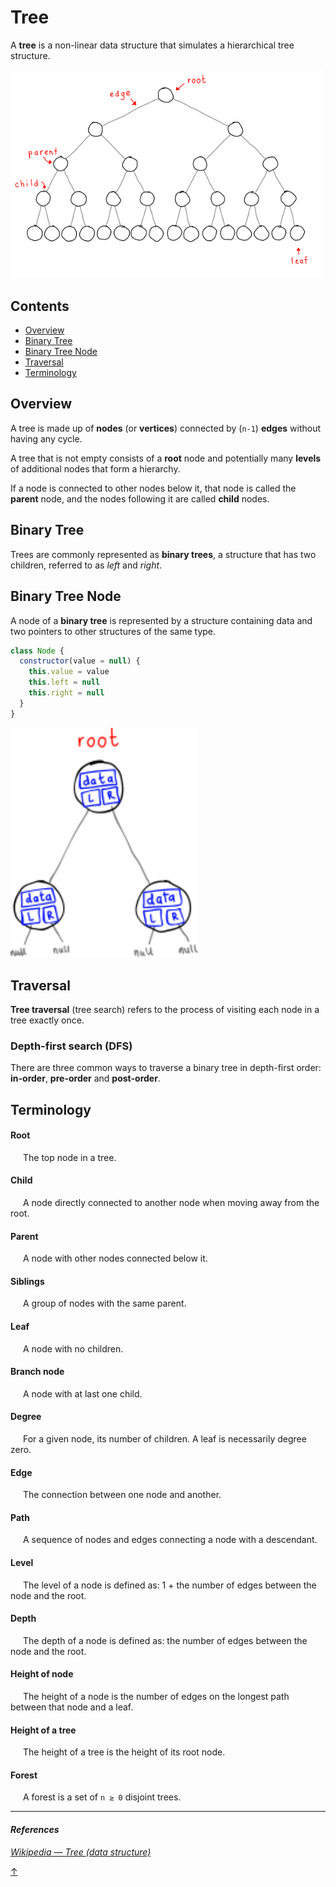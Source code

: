 # Tree

A **tree** is a non-linear data structure that simulates a hierarchical tree structure.

<img src="../../../assets/binary_tree.svg" width="500" />

## Contents
- [Overview](#overview)
- [Binary Tree](#binary-tree)
- [Binary Tree Node](#binary-tree-node)
- [Traversal](#traversal)
- [Terminology](#terminology)

## Overview

A tree is made up of **nodes** (or **vertices**) connected by (`n-1`) **edges** without having any cycle.

A tree that is not empty consists of a **root** node and potentially many **levels** of additional nodes that form a hierarchy.

If a node is connected to other nodes below it, that node is called the **parent** node, and the nodes following it are called **child** nodes.

## Binary Tree
Trees are commonly represented as **binary trees**, a structure that has two children, referred to as _left_ and _right_.

## Binary Tree Node
A node of a **binary tree** is represented by a structure containing data and two pointers to other structures of the same type.

```js
class Node {
  constructor(value = null) {
    this.value = value
    this.left = null
    this.right = null
  }
}
```
<img src="../../../assets/binary_tree_node.svg" width="300" />

## Traversal
**Tree traversal** (tree search) refers to the process of visiting each node in a tree exactly once.

### Depth-first search (DFS)
There are three common ways to traverse a binary tree in depth-first order: **in-order**, **pre-order** and **post-order**.

## Terminology

#### Root
<img width="20px" />The top node in a tree.

#### Child
<img width="20px" />A node directly connected to another node when moving away from the root.

#### Parent
<img width="20px" />A node with other nodes connected below it.

#### Siblings
<img width="20px" />A group of nodes with the same parent.

#### Leaf
<img width="20px" />A node with no children.

#### Branch node
<img width="20px" />A node with at last one child.

#### Degree
<img width="20px" />For a given node, its number of children. A leaf is necessarily degree zero.

#### Edge
<img width="20px" />The connection between one node and another.

#### Path
<img width="20px" />A sequence of nodes and edges connecting a node with a descendant.

#### Level
<img width="20px" />The level of a node is defined as: 1 + the number of edges between the node and the root.

#### Depth
<img width="20px" />The depth of a node is defined as: the number of edges between the node and the root.

#### Height of node
<img width="20px" />The height of a node is the number of edges on the longest path between that node and a leaf.

#### Height of a tree
<img width="20px" />The height of a tree is the height of its root node.

#### Forest
<img width="20px" />A forest is a set of `n ≥ 0` disjoint trees.

<hr>

#### _References_

_[Wikipedia — Tree (data structure)](https://en.wikipedia.org/wiki/Tree_(data_structure))_

[↑](#contents)